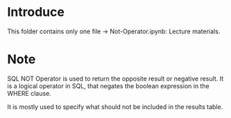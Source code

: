 # Introduce
This folder contains only one file -> Not-Operator.ipynb: Lecture materials.
# Note
SQL NOT Operator is used to return the opposite result or negative result. It is a logical operator in SQL, that negates the boolean expression in the WHERE clause.

It is mostly used to specify what should not be included in the results table.
